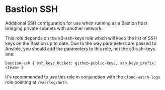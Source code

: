 # Bastion SSH

Additional SSH configuration for use when running as a Bastion host bridging private subnets
with another network.

This role depends on the s3-ssh-keys role which will keep the list of SSH keys on the Bastion
up to date. Due to the way parameters are passed to Ansible, you should add the parameters to
this role, not the s3-ssh-keys one:

```
bastion-ssh { ssh_keys_bucket: github-public-keys, ssh_keys_prefix: <team> }
```

It's recommended to use this role in conjunction with the `cloud-watch-logs` role pointing
at `/var/log/auth`.